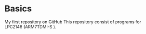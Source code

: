 # Basics
My first repository on GitHub
This repository consist of programs for LPC2148 (ARM7TDMI-S ).
